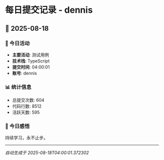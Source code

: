 # 每日提交记录 - dennis

## 📅 2025-08-18

### 🎯 今日活动
- **主要活动**: 测试用例
- **技术栈**: TypeScript
- **提交时间**: 04:00:01
- **账号**: dennis

### 📊 统计信息
- 总提交次数: 604
- 代码行数: 8512
- 活跃天数: 595

### 💭 今日感悟
持续学习，永不止步。

---
*自动生成于 2025-08-18T04:00:01.372302*
